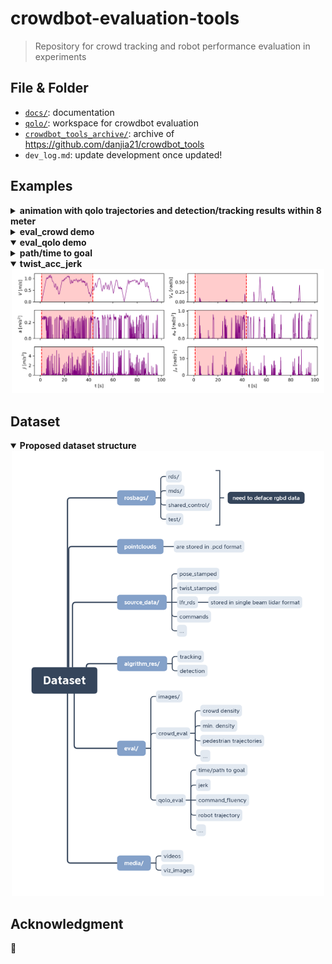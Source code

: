 # crowdbot-evaluation-tools

> Repository for crowd tracking and robot performance evaluation in experiments

## File & Folder

- [`docs/`](./docs/): documentation
- [`qolo/`](./qolo/): workspace for crowdbot evaluation
- [`crowdbot_tools_archive/`](./crowdbot_tools_archive/): archive of https://github.com/danjia21/crowdbot_tools
- `dev_log.md`: update development once updated!

## Examples

<details>
    <summary><b>animation with qolo trajectories and detection/tracking results within 8 meter</b></summary> <div align="center"> <img src="./example/2021-04-10-12-36-29.gif" alt="example video"   width="500" > </div>
</details>

<details>
    <summary><b>eval_crowd demo</b></summary>
    <details>
        <summary><b>crowd_density variations along the timestamps</b></summary> <div align="center"> <img src="./example/2021-04-10-12-36-29_crowd_density.png" alt="crowd_density"   width="500" > </div>
    </details>
    <details>
        <summary><b>min_dist variations along the timestamps</b></summary> <div align="center"> <img src="./example/2021-04-10-12-36-29_min_dist.png" alt="min_dist"   width="500" > </div>
    </details>
</details>

<details open>
    <summary><b>eval_qolo demo</b></summary>
    <details>
        <summary><b>path/time to goal</b></summary> <div align="center"> <img src="./example/2021-04-10-12-36-29_path.png" alt="path"   width="500" > </div>
    </details>
    <details open>
        <summary><b>twist_acc_jerk</b></summary> <div align="center"> <img src="./example/2021-04-10-12-36-29_twist_acc_jerk.png" alt="twist_acc_jerk"   width="500" > </div>
    </details>
</details>

## Dataset

<details open>
    <summary><b>Proposed dataset structure</b></summary> <div align="center"> <img src="./example/dataset_stucture.png" alt="dataset"   width="500" > </div>
</details>

## Acknowledgment

:construction:

